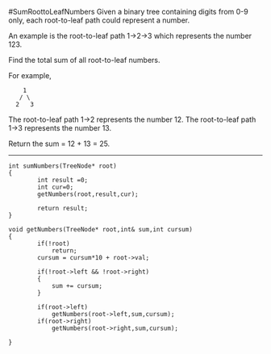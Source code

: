 #SumRoottoLeafNumbers
Given a binary tree containing digits from 0-9 only, each root-to-leaf path could represent a number.

An example is the root-to-leaf path 1->2->3 which represents the number 123.

Find the total sum of all root-to-leaf numbers.

For example,
```
    1
   / \
  2   3
```
The root-to-leaf path 1->2 represents the number 12.
The root-to-leaf path 1->3 represents the number 13.

Return the sum = 12 + 13 = 25.


---




```
int sumNumbers(TreeNode* root)
{
        int result =0;
        int cur=0;
        getNumbers(root,result,cur);
        
        return result;
}
    
void getNumbers(TreeNode* root,int& sum,int cursum)
{
        if(!root)
            return;
        cursum = cursum*10 + root->val;
        
        if(!root->left && !root->right)
        {
            sum += cursum;
        }
        
        if(root->left)
            getNumbers(root->left,sum,cursum);
        if(root->right)
            getNumbers(root->right,sum,cursum);
        
}
```